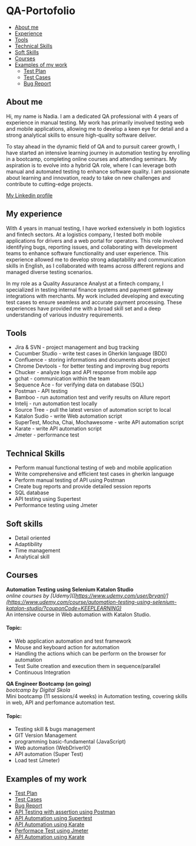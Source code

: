 # QA-Portofolio

- [About me](#about-me)
- [Experience](#my-experience)
- [Tools](#tools)
- [Technical Skills](#technical-skills)
- [Soft Skills](#soft-skills)
- [Courses](#courses)
- [Examples of my work](#examples-of-my-work)
  * [Test Plan](#examples-of-my-work)
  * [Test Cases](#examples-of-my-work)
  * [Bug Report](#examples-of-my-work)



## About me
Hi, my name is Nadia. I am a dedicated QA professional with 4 years of experience in manual testing. My work has primarily involved testing web and mobile applications, allowing me to develop a keen eye for detail and a strong analytical skills to ensure high-quality software deliver. 

To stay ahead in the dynamic field of QA and to pursuit career growth, I have started an intensive learning journey in automation testing by enrolling in a bootcamp, completing online courses and attending seminars. My aspiration is to evolve into a hybrid QA role, where I can leverage both manual and automated testing to enhance software quality. I am passionate about learning and innovation, ready to take on new challenges and contribute to cutting-edge projects.


[My Linkedin profile](https://www.linkedin.com/in/nadia-rizki/)



## My experience 
With 4 years in manual testing, I have worked extensively in both logistics and fintech sectors. At a logistics company, I tested both mobile applications for drivers and a web portal for operators. This role involved identifying bugs, reporting issues, and collaborating with development teams to enhance software functionality and user experience. This experience allowed me to develop strong adaptability and communication skills in English, as I collaborated with teams across different regions and managed diverse testing scenarios.

In my role as a Quality Assurance Analyst at a fintech company, I specialized in testing internal finance systems and payment gateway integrations with merchants. My work included developing and executing test cases to ensure seamless and accurate payment processing. These experiences have provided me with a broad skill set and a deep understanding of various industry requirements.



## Tools
* Jira & SVN - project management and bug tracking
* Cucumber Studio - write test cases in Gherkin language (BDD)
* Confluence - storing informations and documents about project
* Chrome Devtools - for better testing and improving bug reports
* Chucker - analyze logs and API response from mobile app
* gchat - communication within the team
* Sequence Ace - for verifying data on database (SQL)
* Postman - API testing
* Bamboo - run automation test and verify results on Allure report
* Intelij - run automation test locally
* Source Tree - pull the latest version of automation script to local
* Katalon Sudio - write Web automation script
* SuperTest, Mocha, Chai, Mochawesome - write API automation script
* Karate - write API automation script
* Jmeter - performance test


## Technical Skills
* Perform manual functional testing of web and mobile application
* Write comprehensive and efficient test cases in gherkin language
* Perform manual testing of API using Postman
* Create bug reports and provide detailed session reports
* SQL database
* API testing using Supertest
* Performance testing using Jmeter



## Soft skills
* Detail oriented
* Adaptibility
* Time management
* Analytical skill


## Courses 

__Automation Testing using Selenium Katalon Studio__  
*online courses by [Udemy]([https://www.udemy.com/user/bryanl/](https://www.udemy.com/course/automation-testing-using-selenium-katalon-studio/?couponCode=KEEPLEARNING)*  
An intensive course in Web automation with Katalon Studio.  

#### Topic:
* Web application automation and test framework
* Mouse and keyboard action for automation
* Handling the actions which can be perform on the browser for automation
* Test Suite creation and execution them in sequence/parallel
* Continuous Integration

__QA Engineer Bootcamp (on going)__  
*bootcamp by Digital Skola*  
Mini bootcamp (11 sessions/4 weeks) in Automation testing, covering skills in web, API and perfomance automation test.   

#### Topic:
* Testing skill & bugs management
* GIT Version Management
* programming basic-fundamental (JavaScript)
* Web automation (WebDriverIO)
* API automation (Super Test)
* Load test (Jmeter)


## Examples of my work
* [Test Plan](https://drive.google.com/drive/folders/1oHZ0UCQbKnNa8EkykH27-4Xk7HusG2G5?usp=sharing)
* [Test Cases](https://drive.google.com/drive/folders/18VcvJZw8ECplLPcd7OSHaxq0c0imM8kl?usp=sharing)
* [Bug Report](https://drive.google.com/file/d/1C5kck1_y8XXsWUvbh0USq0_Ac31KRhM9/view?usp=sharing)
* [API Testing with assertion using Postman](https://drive.google.com/file/d/1DvnlSQzGwHSP5un6R5-TLrcuNz6e2HBj/view?usp=sharing)
* [API Automation using Supertest](https://github.com/nadiarizki/supertest-api-automation)
* [API Automation using Karate](https://github.com/nadiarizki/katate-api-automation)
* [Performace Test using Jmeter](https://drive.google.com/drive/folders/1nrSQDWMMoOOGw3Ril4AnXrs9N4Nx1yfh?usp=sharing)
* [API Automation using Karate](https://github.com/nadiarizki/wdio-cucumber-web-automation)



